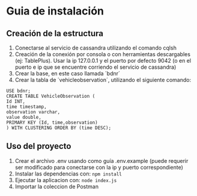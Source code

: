# Guia de instalación

## Creación de la estructura

1. Conectarse al servicio de cassandra utilizando el comando cqlsh
1. Creación de la conexión por consola o con herramientas descargables (ej: TablePlus). Usar la ip 127.0.0.1 y el puerto por defecto 9042 (o en el puerto e ip que se encuentre corriendo el servicio de cassandra)
1. Crear la base, en este caso llamada ´bdnr´
1. Crear la tabla de ´vehicleobservation´, utilizando el siguiente comando:

```
USE bdnr;
CREATE TABLE VehicleObservation (
Id INT,
time timestamp,
observation varchar,
value double,
PRIMARY KEY (Id, time,observation)
) WITH CLUSTERING ORDER BY (time DESC);
```

## Uso del proyecto

1. Crear el archivo .env usando como guía .env.example (puede requerir ser modificado para conectarse con la ip y puerto correspondiente)
1. Instalar las dependencias con: ``npm install``
1. Ejecutar la aplicacion con: ``node index.js``
1. Importar la coleccion de Postman
